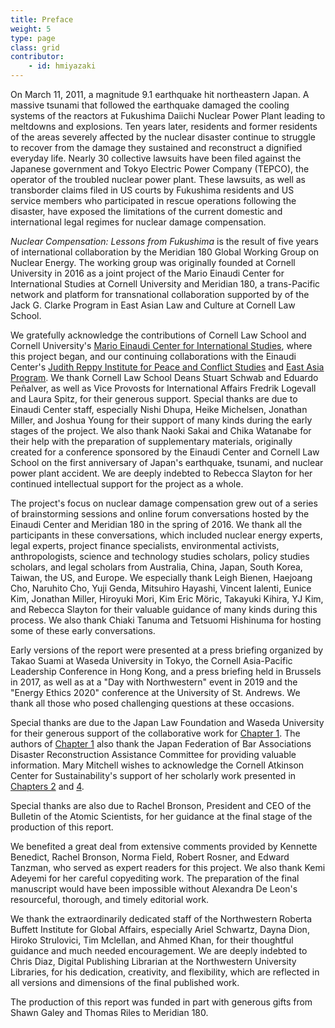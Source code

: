 ```yaml
---
title: Preface
weight: 5
type: page
class: grid
contributor:
    - id: hmiyazaki
---
```


On March 11, 2011, a magnitude 9.1 earthquake hit northeastern Japan. A massive tsunami that followed the earthquake damaged the cooling systems of the reactors at Fukushima Daiichi Nuclear Power Plant leading to meltdowns and explosions. Ten years later, residents and former residents of the areas severely affected by the nuclear disaster continue to struggle to recover from the damage they sustained and reconstruct a dignified everyday life. Nearly 30 collective lawsuits have been filed against the Japanese government and Tokyo Electric Power Company (TEPCO), the operator of the troubled nuclear power plant. These lawsuits, as well as transborder claims filed in US courts by Fukushima residents and US service members who participated in rescue operations following the disaster, have exposed the limitations of the current domestic and international legal regimes for nuclear damage compensation.

*Nuclear Compensation: Lessons from Fukushima* is the result of five years of international collaboration by the Meridian 180 Global Working Group on Nuclear Energy. The working group was originally founded at Cornell University in 2016 as a joint project of the Mario Einaudi Center for International Studies at Cornell University and Meridian 180, a trans-Pacific network and platform for transnational collaboration supported by of the Jack G. Clarke Program in East Asian Law and Culture at Cornell Law School.

We gratefully acknowledge the contributions of Cornell Law School and Cornell University's [Mario Einaudi Center for International Studies](https://urldefense.com/v3/__https:/einaudi.cornell.edu/__;!!Dq0X2DkFhyF93HkjWTBQKhk!Hn15erAJDLi8C1udHKL-m24Mu6bxFD8J2v4kRGGwtWhl1nuO2vGpaaD_0a-6PYAwDX7v0t8sfj3lZw$), where this project began, and our continuing collaborations with the Einaudi Center's [Judith Reppy Institute for Peace and Conflict Studies](https://urldefense.com/v3/__https:/einaudi.cornell.edu/programs/reppy-institute-peace-and-conflict-studies__;!!Dq0X2DkFhyF93HkjWTBQKhk!Hn15erAJDLi8C1udHKL-m24Mu6bxFD8J2v4kRGGwtWhl1nuO2vGpaaD_0a-6PYAwDX7v0t9f7EHPxQ$) and [East Asia Program](https://urldefense.com/v3/__https:/einaudi.cornell.edu/programs/east-asia-program__;!!Dq0X2DkFhyF93HkjWTBQKhk!Hn15erAJDLi8C1udHKL-m24Mu6bxFD8J2v4kRGGwtWhl1nuO2vGpaaD_0a-6PYAwDX7v0t_VkrXISw$). We thank Cornell Law School Deans Stuart Schwab and Eduardo Peñalver, as well as Vice Provosts for International Affairs Fredrik Logevall and Laura Spitz, for their generous support. Special thanks are due to Einaudi Center staff, especially Nishi Dhupa, Heike Michelsen, Jonathan Miller, and Joshua Young for their support of many kinds during the early stages of the project. We also thank Naoki Sakai and Chika Watanabe for their help with the preparation of supplementary materials, originally created for a conference sponsored by the Einaudi Center and Cornell Law School on the first anniversary of Japan's earthquake, tsunami, and nuclear power plant accident. We are deeply indebted to Rebecca Slayton for her continued intellectual support for the project as a whole.

The project's focus on nuclear damage compensation grew out of a series of brainstorming sessions and online forum conversations hosted by the Einaudi Center and Meridian 180 in the spring of 2016. We thank all the participants in these conversations, which included nuclear energy experts, legal experts, project finance specialists, environmental activists, anthropologists, science and technology studies scholars, policy studies scholars, and legal scholars from Australia, China, Japan, South Korea, Taiwan, the US, and Europe. We especially thank Leigh Bienen, Haejoang Cho, Naruhito Cho, Yuji Genda, Mitsuhiro Hayashi, Vincent Ialenti, Eunice Kim, Jonathan Miller, Hiroyuki Mori, Kim Eric Möric, Takayuki Kihira, YJ Kim, and Rebecca Slayton for their valuable guidance of many kinds during this process. We also thank Chiaki Tanuma and Tetsuomi Hishinuma for hosting some of these early conversations.

Early versions of the report were presented at a press briefing organized by Takao Suami at Waseda University in Tokyo, the Cornell Asia-Pacific Leadership Conference in Hong Kong, and a press briefing held in Brussels in 2017, as well as at a "Day with Northwestern" event in 2019 and the "Energy Ethics 2020" conference at the University of St. Andrews. We thank all those who posed challenging questions at these occasions.

Special thanks are due to the Japan Law Foundation and Waseda University for their generous support of the collaborative work for [Chapter 1](./report/1/). The authors of [Chapter 1](./report/1/) also thank the Japan Federation of Bar Associations Disaster Reconstruction Assistance Committee for providing valuable information. Mary Mitchell wishes to acknowledge the Cornell Atkinson Center for Sustainability's support of her scholarly work presented in [Chapters 2](./report/2/) and [4](./report/4/).

Special thanks are also due to Rachel Bronson, President and CEO of the Bulletin of the Atomic Scientists, for her guidance at the final stage of the production of this report.

We benefited a great deal from extensive comments provided by Kennette Benedict, Rachel Bronson, Norma Field, Robert Rosner, and Edward Tanzman, who served as expert readers for this project. We also thank Kemi Adeyemi for her careful copyediting work. The preparation of the final manuscript would have been impossible without Alexandra De Leon's resourceful, thorough, and timely editorial work.

We thank the extraordinarily dedicated staff of the Northwestern Roberta Buffett Institute for Global Affairs, especially Ariel Schwartz, Dayna Dion, Hiroko Strulovici, Tim Mclellan, and Ahmed Khan, for their thoughtful guidance and much needed encouragement. We are deeply indebted to Chris Diaz, Digital Publishing Librarian at the Northwestern University Libraries, for his dedication, creativity, and flexibility, which are reflected in all versions and dimensions of the final published work.

The production of this report was funded in part with generous gifts from Shawn Galey and Thomas Riles to Meridian 180.
